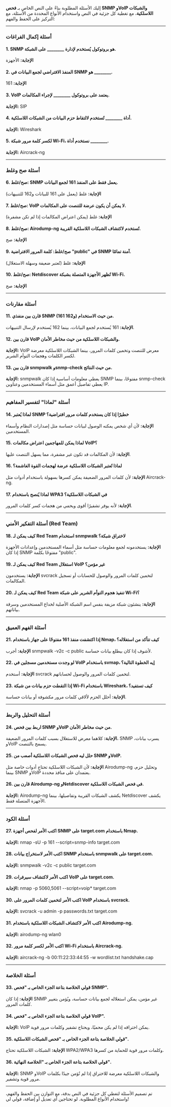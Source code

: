 إليك الأسئلة المطلوبة بناءً على النص الخاص بـ **فحص SNMP وVoIP والشبكات اللاسلكية**، مع تغطية كل جزئية في النص واستخدام الأنواع المحددة من الأسئلة، مع التركيز على الحفظ والفهم:

---

### **أسئلة إكمال الفراغات**

#### 1. **SNMP** هو بروتوكول يُستخدم لإدارة ________ على الشبكة.
**الإجابة:** الأجهزة

#### 2. المنفذ الافتراضي لجمع البيانات في SNMP هو ________.
**الإجابة:** 161

#### 3. **VoIP** يعتمد على بروتوكول ________ لإجراء المكالمات.
**الإجابة:** SIP

#### 4. أداة ________ تُستخدم لالتقاط حزم البيانات من الشبكات اللاسلكية.
**الإجابة:** Wireshark

#### 5. لكسر كلمة مرور شبكة Wi-Fi، نستخدم أداة ________.
**الإجابة:** Aircrack-ng

---

### **أسئلة صح وغلط**

#### 6. **صح/غلط**: SNMP يعمل فقط على المنفذ 161 لجمع البيانات.
**الإجابة:** غلط (يعمل على 161 للبيانات و162 للتنبيهات)

#### 7. **صح/غلط**: VoIP لا يمكن أن يكون عرضة للتنصت على المكالمات.
**الإجابة:** غلط (يمكن اعتراض المكالمات إذا لم تكن مشفرة)

#### 8. **صح/غلط**: Airodump-ng تُستخدم لاكتشاف الشبكات اللاسلكية القريبة.
**الإجابة:** صح

#### 9. **صح/غلط**: كلمة المرور الافتراضية "public" في SNMP آمنة تمامًا.
**الإجابة:** غلط (تُعتبر ضعيفة وسهلة الاستغلال)

#### 10. **صح/غلط**: Netdiscover تُظهر الأجهزة المتصلة بشبكة Wi-Fi.
**الإجابة:** صح

---

### **أسئلة مقارنات**

#### 11. قارن بين منفذي SNMP (161 و162) من حيث الاستخدام.
**الإجابة:** 161 يُستخدم لجمع البيانات، بينما 162 يُستخدم لإرسال التنبيهات.

#### 12. قارن بين VoIP والشبكات اللاسلكية من حيث مخاطر الأمان.
**الإجابة:** VoIP معرض للتنصت وتخمين كلمات المرور، بينما الشبكات اللاسلكية معرضة لكسر الكلمات وهجمات التوأم الشرير.

#### 13. قارن بين snmpwalk وsnmp-check من حيث النتائج.
**الإجابة:** snmpwalk يعطي معلومات أساسية إذا كان SNMP مفتوحًا، بينما snmp-check يعطي تفاصيل أعمق مثل أسماء المستخدمين وعناوين IP.

---

### **أسئلة "لماذا" لتفسير المفاهيم**

#### 14. لماذا يُعتبر SNMP خطيرًا إذا كان يستخدم كلمات مرور افتراضية؟
**الإجابة:** لأن أي شخص يمكنه الوصول لبيانات حساسة مثل إصدارات النظام وأسماء المستخدمين.

#### 15. لماذا يمكن للمهاجمين اعتراض مكالمات VoIP؟
**الإجابة:** لأن المكالمات قد تكون غير مشفرة، مما يسهل التنصت عليها.

#### 16. لماذا تُعتبر الشبكات اللاسلكية عرضة لهجمات القوة الغاشمة؟
**الإجابة:** لأن كلمات المرور الضعيفة يمكن كسرها بسهولة باستخدام أدوات مثل Aircrack-ng.

#### 17. لماذا يُنصح باستخدام WPA3 في الشبكات اللاسلكية؟
**الإجابة:** لأنه يوفر تشفيرًا أقوى ويحمي من هجمات كسر كلمات المرور.

---

### **أسئلة التفكير الأمني (Red Team)**

#### 18. كيف يمكن لـ Red Team استخدام snmpwalk لاختراق شبكة؟
**الإجابة:** يستخدمونه لجمع معلومات حساسة مثل أسماء المستخدمين وإعدادات الأجهزة إذا كان SNMP مفتوحًا بكلمة "public".

#### 19. كيف يمكن لـ Red Team استغلال VoIP غير مؤمن؟
**الإجابة:** يستخدمون svcrack لتخمين كلمات المرور والوصول للحسابات أو تسجيل المكالمات.

#### 20. كيف يمكن لـ Red Team تنفيذ هجوم التوأم الشرير على شبكة Wi-Fi؟
**الإجابة:** ينشئون شبكة مزيفة بنفس اسم الشبكة الأصلية لخداع المستخدمين وسرقة بياناتهم.

---

### **أسئلة الفهم العميق**

#### 21. إذا اكتشفت منفذ 161 مفتوحًا على جهاز باستخدام Nmap، كيف تتأكد من استغلاله؟
**الإجابة:** أجرب snmpwalk -v2c -c public لأشوف إذا كان بيطلع بيانات حساسة.

#### 22. لو وجدت مستخدمين مسجلين في VoIP باستخدام svmap، إيه الخطوة التالية؟
**الإجابة:** أستخدم svcrack لتخمين كلمات المرور والوصول لحساباتهم.

#### 23. إذا التقطت حزم بيانات من شبكة Wi-Fi باستخدام Wireshark، كيف تستفيد؟
**الإجابة:** أحلل الحزم لألاقي كلمات مرور مكشوفة أو بيانات حساسة.

---

### **أسئلة التحليل والربط**

#### 24. اربط بين فحص SNMP وVoIP من حيث مخاطر الأمان.
**الإجابة:** كلاهما معرض للاستغلال بسبب كلمات المرور الضعيفة، SNMP يسرب بيانات، وVoIP يسمح بالتنصت.

#### 25. حلل ليه فحص الشبكات اللاسلكية أصعب من SNMP وVoIP.
**الإجابة:** لأن الشبكات اللاسلكية تحتاج أدوات خاصة مثل Airodump-ng وتحليل حزم، بينما SNMP وVoIP يعتمدان على منافذ محددة.

#### 26. قارن بين Airodump-ng وNetdiscover في فحص الشبكات اللاسلكية.
**الإجابة:** Airodump-ng يكشف الشبكات القريبة وتفاصيلها، بينما Netdiscover يكشف الأجهزة المتصلة فقط.

---

### **أسئلة الكود**

#### 27. اكتب الأمر لفحص أجهزة SNMP على target.com باستخدام Nmap.
**الإجابة:** nmap -sU -p 161 --script=snmp-info target.com

#### 28. اكتب الأمر لاستخراج بيانات SNMP باستخدام snmpwalk على target.com.
**الإجابة:** snmpwalk -v2c -c public target.com

#### 29. اكتب الأمر لاكتشاف سيرفرات VoIP على target.com.
**الإجابة:** nmap -p 5060,5061 --script=voip* target.com

#### 30. اكتب الأمر لتخمين كلمات المرور على VoIP باستخدام svcrack.
**الإجابة:** svcrack -u admin -p passwords.txt target.com

#### 31. اكتب الأمر لاكتشاف الشبكات اللاسلكية باستخدام Airodump-ng.
**الإجابة:** airodump-ng wlan0

#### 32. اكتب الأمر لكسر كلمة مرور Wi-Fi باستخدام Aircrack-ng.
**الإجابة:** aircrack-ng -b 00:11:22:33:44:55 -w wordlist.txt handshake.cap

---

### **أسئلة الخلاصة**

#### 33. قولي الخلاصة بتاعة الجزء الخاص بـ "فحص SNMP".
**الإجابة:** إذا كان SNMP غير مؤمن، يمكن استغلاله لجمع بيانات حساسة، ويُؤمن بتغيير كلمات المرور.

#### 34. قولي الخلاصة بتاعة الجزء الخاص بـ "فحص VoIP".
**الإجابة:** VoIP يمكن اختراقه إذا لم يكن محميًا، ويحتاج تشفير وكلمات مرور قوية.

#### 35. قولي الخلاصة بتاعة الجزء الخاص بـ "فحص الشبكات اللاسلكية".
**الإجابة:** الشبكات اللاسلكية تحتاج WPA2/WPA3 وكلمات مرور قوية للحماية من كسرها.

#### 36. قولي الخلاصة بتاعة الجزء الخاص بـ "الخلاصة النهائية".
**الإجابة:** SNMP وVoIP والشبكات اللاسلكية معرضة للاختراق إذا لم تُؤمن جيدًا بكلمات مرور قوية وتشفير.

---

تم تصميم الأسئلة لتغطي كل جزئية في النص بدقة، مع التوازن بين الحفظ والفهم، واستخدام الأنواع المطلوبة. لو تحتاجين أي تعديل أو إضافة، قولي لي!
